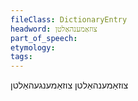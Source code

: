 ```yaml
---
fileClass: DictionaryEntry
headword: צוזאַמענהאַלטן
part_of_speech: 
etymology: 
tags: 
---
```

צוזאַמענהאַלטן
צוזאַמענגעהאַלטן


